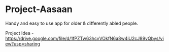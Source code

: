 # Project-Aasaan

Handy and easy to use app for older &amp; differently abled people.

Project Idea - https://drive.google.com/file/d/1fPZTw63hcvVOkfN6a8w4iU2cJ89vQbys/view?usp=sharing
